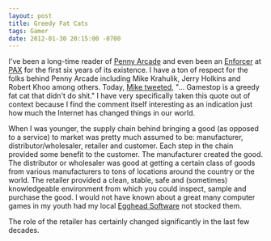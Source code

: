 ```yaml
---
layout: post
title: Greedy Fat Cats
tags: Gamer
date: 2012-01-30 20:15:00 -0700
---
```


I've been a long-time reader of [Penny Arcade](http://www.penny-arcade.com) and even been an [Enforcer](http://en.wikipedia.org/wiki/Enforcer) at [PAX](http://paxsite.com) for the first six years of its existence.  I have a ton of respect for the folks behind Penny Arcade including Mike Krahulik, Jerry Holkins and Robert Khoo among others.  Today, [Mike tweeted](https://twitter.com/cwgabriel/status/164146574606340096), "... Gamestop is a greedy fat cat that didn't do shit."  I have very specifically taken this quote out of context because I find the comment itself interesting as an indication just how much the Internet has changed things in our world.

When I was younger, the supply chain behind bringing a good (as opposed to a service) to market was pretty much assumed to be: manufacturer, distributor/wholesaler, retailer and customer.  Each step in the chain provided some benefit to the customer.  The manufacturer created the good.  The distributor or wholesaler was good at getting a certain class of goods from various manufacturers to tons of locations around the country or the world.  The retailer provided a clean, stable, safe and (sometimes) knowledgeable environment from which you could inspect, sample and purchase the good.  I would not have known about a great many computer games in my youth had my local [Egghead Software](http://en.wikipedia.org/wiki/Egghead_Software) not stocked them.

The role of the retailer has certainly changed significantly in the last few decades.

